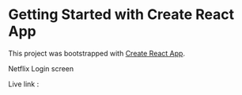 # Getting Started with Create React App

This project was bootstrapped with [Create React App](https://github.com/facebook/create-react-app).

Netflix Login screen

Live link : 